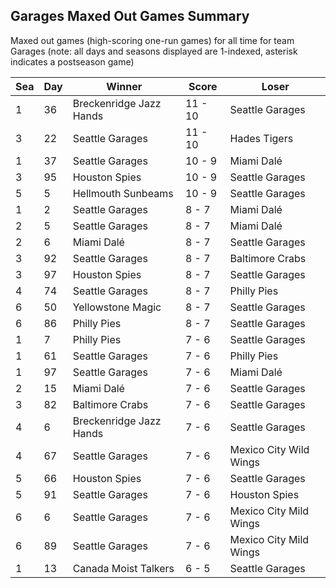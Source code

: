 ## Garages Maxed Out Games Summary



Maxed out games (high-scoring one-run games) for all time for team Garages (note: all days and seasons displayed are 1-indexed, asterisk indicates a postseason game)


| Sea | Day | Winner | Score | Loser | 
| ------ |------ |------ |------ |------ |
| 1 | 36 | Breckenridge Jazz Hands | 11 - 10 | Seattle Garages | 
| 3 | 22 | Seattle Garages | 11 - 10 | Hades Tigers | 
| 1 | 37 | Seattle Garages | 10 - 9 | Miami Dalé | 
| 3 | 95 | Houston Spies | 10 - 9 | Seattle Garages | 
| 5 | 5 | Hellmouth Sunbeams | 10 - 9 | Seattle Garages | 
| 1 | 2 | Seattle Garages | 8 - 7 | Miami Dalé | 
| 2 | 5 | Seattle Garages | 8 - 7 | Miami Dalé | 
| 2 | 6 | Miami Dalé | 8 - 7 | Seattle Garages | 
| 3 | 92 | Seattle Garages | 8 - 7 | Baltimore Crabs | 
| 3 | 97 | Houston Spies | 8 - 7 | Seattle Garages | 
| 4 | 74 | Seattle Garages | 8 - 7 | Philly Pies | 
| 6 | 50 | Yellowstone Magic | 8 - 7 | Seattle Garages | 
| 6 | 86 | Philly Pies | 8 - 7 | Seattle Garages | 
| 1 | 7 | Philly Pies | 7 - 6 | Seattle Garages | 
| 1 | 61 | Seattle Garages | 7 - 6 | Philly Pies | 
| 1 | 97 | Seattle Garages | 7 - 6 | Miami Dalé | 
| 2 | 15 | Miami Dalé | 7 - 6 | Seattle Garages | 
| 3 | 82 | Baltimore Crabs | 7 - 6 | Seattle Garages | 
| 4 | 6 | Breckenridge Jazz Hands | 7 - 6 | Seattle Garages | 
| 4 | 67 | Seattle Garages | 7 - 6 | Mexico City Wild Wings | 
| 5 | 66 | Houston Spies | 7 - 6 | Seattle Garages | 
| 5 | 91 | Seattle Garages | 7 - 6 | Houston Spies | 
| 6 | 6 | Seattle Garages | 7 - 6 | Mexico City Mild Wings | 
| 6 | 89 | Seattle Garages | 7 - 6 | Mexico City Mild Wings | 
| 1 | 13 | Canada Moist Talkers | 6 - 5 | Seattle Garages | 


